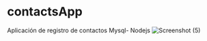 # contactsApp
Aplicación de registro de contactos Mysql- Nodejs
![Screenshot (5)](https://user-images.githubusercontent.com/58039198/123197411-185be280-d471-11eb-950e-ea4212326435.png)
